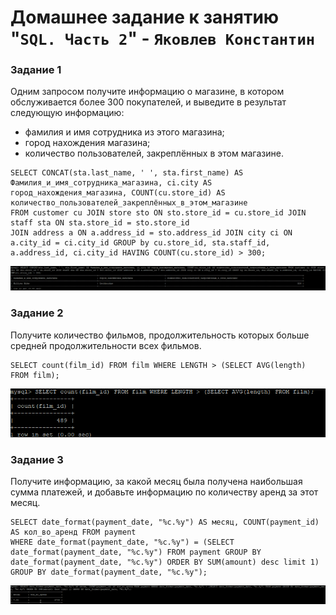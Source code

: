 # Домашнее задание к занятию "`SQL. Часть 2`" - `Яковлев Константин`

### Задание 1

Одним запросом получите информацию о магазине, в котором обслуживается более 300 покупателей,
и выведите в результат следующую информацию:

- фамилия и имя сотрудника из этого магазина;
- город нахождения магазина;
- количество пользователей, закреплённых в этом магазине.

```
SELECT CONCAT(sta.last_name, ' ', sta.first_name) AS Фамилия_и_имя_сотрудника_магазина, ci.city AS город_нахождения_магазина, COUNT(cu.store_id) AS количество_пользователей_закреплённых_в_этом_магазине
FROM customer cu JOIN store sto ON sto.store_id = cu.store_id JOIN staff sta ON sta.store_id = sto.store_id
JOIN address a ON a.address_id = sto.address_id JOIN city ci ON a.city_id = ci.city_id GROUP by cu.store_id, sta.staff_id, a.address_id, ci.city_id HAVING COUNT(cu.store_id) > 300;
```

![job1](https://github.com/Prime2270/homework_netology-12-04/blob/main/screenshots/job1.png)

### Задание 2

Получите количество фильмов, продолжительность которых больше средней продолжительности всех фильмов.

```
SELECT count(film_id) FROM film WHERE LENGTH > (SELECT AVG(length) FROM film);
```

![job2](https://github.com/Prime2270/homework_netology-12-04/blob/main/screenshots/job2.png)

### Задание 3

Получите информацию, за какой месяц была получена наибольшая сумма платежей, 
и добавьте информацию по количеству аренд за этот месяц.

```
SELECT date_format(payment_date, "%c.%y") AS месяц, COUNT(payment_id) AS кол_во_аренд FROM payment
WHERE date_format(payment_date, "%c.%y") = (SELECT date_format(payment_date, "%c.%y") FROM payment GROUP BY date_format(payment_date, "%c.%y") ORDER BY SUM(amount) desc limit 1)
GROUP BY date_format(payment_date, "%c.%y");
```

![job3](https://github.com/Prime2270/homework_netology-12-04/blob/main/screenshots/job3.png)
